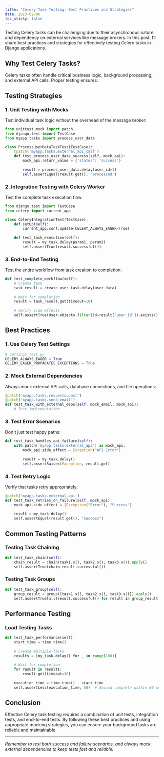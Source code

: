 ```yaml
---
title: "Celery Task Testing: Best Practices and Strategies"
date: 2023-02-06
toc_sticky: false
---
```





Testing Celery tasks can be challenging due to their asynchronous nature and dependency on external services like message brokers. In this post, I'll share best practices and strategies for effectively testing Celery tasks in Django applications.

## Why Test Celery Tasks?

Celery tasks often handle critical business logic, background processing, and external API calls. Proper testing ensures:

## Testing Strategies

### 1. Unit Testing with Mocks

Test individual task logic without the overhead of the message broker:

```python
from unittest.mock import patch
from django.test import TestCase
from myapp.tasks import process_user_data

class ProcessUserDataTaskTest(TestCase):
    @patch('myapp.tasks.external_api_call')
    def test_process_user_data_success(self, mock_api):
        mock_api.return_value = {'status': 'success'}
        
        result = process_user_data.delay(user_id=1)
        self.assertEqual(result.get(), 'processed')
```

### 2. Integration Testing with Celery Worker

Test the complete task execution flow:

```python
from django.test import TestCase
from celery import current_app

class CeleryIntegrationTest(TestCase):
    def setUp(self):
        current_app.conf.update(CELERY_ALWAYS_EAGER=True)
    
    def test_task_execution(self):
        result = my_task.delay(param1, param2)
        self.assertTrue(result.successful())
```

### 3. End-to-End Testing

Test the entire workflow from task creation to completion:

```python
def test_complete_workflow(self):
    # Create task
    task_result = create_user_task.delay(user_data)
    
    # Wait for completion
    result = task_result.get(timeout=10)
    
    # Verify side effects
    self.assertTrue(User.objects.filter(id=result['user_id']).exists())
```

## Best Practices

### 1. Use Celery Test Settings

```python
# settings_test.py
CELERY_ALWAYS_EAGER = True
CELERY_EAGER_PROPAGATES_EXCEPTIONS = True
```

### 2. Mock External Dependencies

Always mock external API calls, database connections, and file operations:

```python
@patch('myapp.tasks.requests.post')
@patch('myapp.tasks.send_email')
def test_task_with_external_deps(self, mock_email, mock_api):
    # Test implementation
```

### 3. Test Error Scenarios

Don't just test happy paths:

```python
def test_task_handles_api_failure(self):
    with patch('myapp.tasks.external_api') as mock_api:
        mock_api.side_effect = Exception("API Error")
        
        result = my_task.delay()
        self.assertRaises(Exception, result.get)
```

### 4. Test Retry Logic

Verify that tasks retry appropriately:

```python
@patch('myapp.tasks.external_api')
def test_task_retries_on_failure(self, mock_api):
    mock_api.side_effect = [Exception("Error"), "Success"]
    
    result = my_task.delay()
    self.assertEqual(result.get(), "Success")
```

## Common Testing Patterns

### Testing Task Chaining

```python
def test_task_chain(self):
    chain_result = chain(task1.s(), task2.s(), task3.s()).apply()
    self.assertTrue(chain_result.successful())
```

### Testing Task Groups

```python
def test_task_group(self):
    group_result = group([task1.s(), task2.s(), task3.s()]).apply()
    self.assertTrue(all(result.successful() for result in group_result))
```

## Performance Testing

### Load Testing Tasks

```python
def test_task_performance(self):
    start_time = time.time()
    
    # Create multiple tasks
    results = [my_task.delay() for _ in range(100)]
    
    # Wait for completion
    for result in results:
        result.get(timeout=30)
    
    execution_time = time.time() - start_time
    self.assertLess(execution_time, 60)  # Should complete within 60 seconds
```

## Conclusion

Effective Celery task testing requires a combination of unit tests, integration tests, and end-to-end tests. By following these best practices and using appropriate mocking strategies, you can ensure your background tasks are reliable and maintainable.

---

*Remember to test both success and failure scenarios, and always mock external dependencies to keep tests fast and reliable.*
